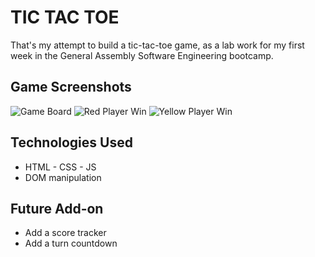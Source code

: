 # TIC TAC TOE

That's my attempt to build a tic-tac-toe game, as a lab work for my first week in the General Assembly Software Engineering bootcamp.

## Game Screenshots

![Game Board](https://github.com/reddyfede/tic-tac-toe/assets/106488356/3e333170-0c6d-48a3-924b-13bd1a1531e9) ![Red Player Win](https://github.com/reddyfede/tic-tac-toe/assets/106488356/83a1a5b5-aa52-45db-bd64-3fe3cbe9afcc) ![Yellow Player Win](https://github.com/reddyfede/tic-tac-toe/assets/106488356/f602d50e-1624-4afe-a2f0-231ccaea43c0)

## Technologies Used

- HTML - CSS - JS
- DOM manipulation

## Future Add-on

- Add a score tracker
- Add a turn countdown
